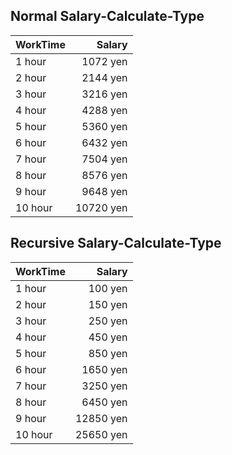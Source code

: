 ## Normal Salary-Calculate-Type
WorkTime | Salary
---|---:
 1 hour |  1072 yen  
 2 hour |  2144 yen  
 3 hour |  3216 yen  
 4 hour |  4288 yen  
 5 hour |  5360 yen  
 6 hour |  6432 yen  
 7 hour |  7504 yen  
 8 hour |  8576 yen  
 9 hour |  9648 yen  
10 hour | 10720 yen  

## Recursive Salary-Calculate-Type
WorkTime | Salary
---|---:
 1 hour |   100 yen  
 2 hour |   150 yen  
 3 hour |   250 yen  
 4 hour |   450 yen  
 5 hour |   850 yen  
 6 hour |  1650 yen  
 7 hour |  3250 yen  
 8 hour |  6450 yen  
 9 hour | 12850 yen  
10 hour | 25650 yen  